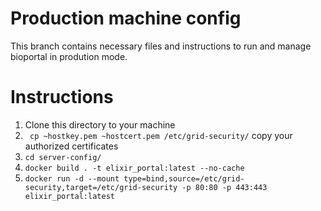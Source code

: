 # Production machine config

This branch contains necessary files and instructions to run and manage bioportal in prodution mode.

# Instructions

1. Clone this directory to your machine 
2. ` cp ~hostkey.pem ~hostcert.pem /etc/grid-security/` copy your authorized certificates
3. `cd server-config/`
4. `docker build . -t elixir_portal:latest --no-cache`
5. ```docker run -d --mount type=bind,source=/etc/grid-security,target=/etc/grid-security -p 80:80 -p 443:443 elixir_portal:latest```
    
